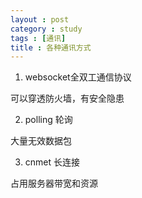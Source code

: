 ```yaml
---
layout : post
category : study
tags : [通讯]
title : 各种通讯方式
---
```


1.  websocket全双工通信协议

可以穿透防火墙，有安全隐患

2.  polling 轮询

大量无效数据包

3.  cnmet 长连接

占用服务器带宽和资源
